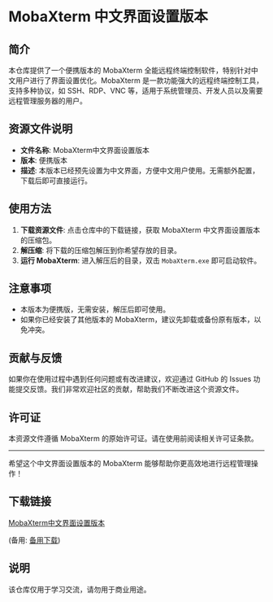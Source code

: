 # MobaXterm 中文界面设置版本

## 简介

本仓库提供了一个便携版本的 MobaXterm 全能远程终端控制软件，特别针对中文用户进行了界面设置优化。MobaXterm 是一款功能强大的远程终端控制工具，支持多种协议，如 SSH、RDP、VNC 等，适用于系统管理员、开发人员以及需要远程管理服务器的用户。

## 资源文件说明

- **文件名称**: MobaXterm中文界面设置版本
- **版本**: 便携版本
- **描述**: 本版本已经预先设置为中文界面，方便中文用户使用。无需额外配置，下载后即可直接运行。

## 使用方法

1. **下载资源文件**: 点击仓库中的下载链接，获取 MobaXterm 中文界面设置版本的压缩包。
2. **解压缩**: 将下载的压缩包解压到你希望存放的目录。
3. **运行 MobaXterm**: 进入解压后的目录，双击 `MobaXterm.exe` 即可启动软件。

## 注意事项

- 本版本为便携版，无需安装，解压后即可使用。
- 如果你已经安装了其他版本的 MobaXterm，建议先卸载或备份原有版本，以免冲突。

## 贡献与反馈

如果你在使用过程中遇到任何问题或有改进建议，欢迎通过 GitHub 的 Issues 功能提交反馈。我们非常欢迎社区的贡献，帮助我们不断改进这个资源文件。

## 许可证

本资源文件遵循 MobaXterm 的原始许可证。请在使用前阅读相关许可证条款。

---

希望这个中文界面设置版本的 MobaXterm 能够帮助你更高效地进行远程管理操作！

## 下载链接
[MobaXterm中文界面设置版本](https://pan.quark.cn/s/304f7cca0d3e) 

(备用: [备用下载](https://pan.baidu.com/s/1PNTD8_FNLYBmZ1LQQuNjGg?pwd=1234))

## 说明

该仓库仅用于学习交流，请勿用于商业用途。
